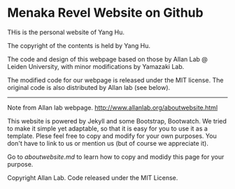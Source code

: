 # Menaka Revel Website on Github

THis is the personal website of Yang Hu.

The copyright of the contents is held by Yang Hu. 

The code and design of this webpage based on those by Allan Lab @ Leiden University, with minor modifications by Yamazaki Lab.

The modified code for our webpage is released under the MIT license. The original code is also distributed by Allan lab (see below).

---
Note from Allan lab webpage.
http://www.allanlab.org/aboutwebsite.html

This website is powered by Jekyll and some Bootstrap, Bootwatch. We tried to make it simple yet adaptable, so that it is easy for you to use it as a template. Plese feel free to copy and modify for your own purposes.  You don't have to link to us or mention us (but of course we appreciate it).

Go to *aboutwebsite.md*  to learn how to copy and modidy this page for your purpose. 

Copyright Allan Lab. Code released under the MIT License.
